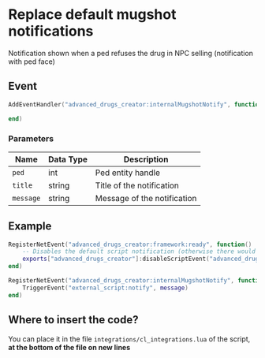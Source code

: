 # Replace default mugshot notifications

Notification shown when a ped refuses the drug in NPC selling (notification with ped face)

## Event

```lua
AddEventHandler("advanced_drugs_creator:internalMugshotNotify", function(ped, title, message)

end)
```

### Parameters

| Name      | Data Type | Description                 |
| --------- | --------- | --------------------------- |
| `ped`     | int       | Ped entity handle           |
| `title`   | string    | Title of the notification   |
| `message` | string    | Message of the notification |

## Example

```lua
RegisterNetEvent("advanced_drugs_creator:framework:ready", function() 
    -- Disables the default script notification (otherwise there would be 2 notifications)
    exports["advanced_drugs_creator"]:disableScriptEvent("advanced_drugs_creator:internalMugshotNotify")
end)

RegisterNetEvent("advanced_drugs_creator:internalMugshotNotify", function(ped, title, message)
    TriggerEvent("external_script:notify", message)
end)
```

## Where to insert the code?

You can place it in the file `integrations/cl_integrations.lua` of the script, **at the bottom of the file on new lines**
